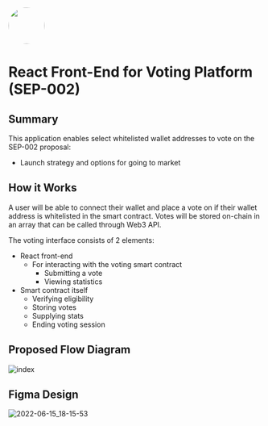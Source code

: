 <img src="https://user-images.githubusercontent.com/33762147/155625647-55c69f06-e0ea-44a8-a425-7aa086c329c5.png" style="border-radius:50%;width:72px;">

# React Front-End for Voting Platform (SEP-002)

## Summary

This application enables select whitelisted wallet addresses to vote on the SEP-002 proposal:
* Launch strategy and options for going to market

## How it Works

A user will be able to connect their wallet and place a vote on if their wallet address is whitelisted in the smart contract. Votes will be stored on-chain in an array that can be called through Web3 API.

The voting interface consists of 2 elements:

* React front-end
  *  For interacting with the voting smart contract
     * Submitting a vote
     * Viewing statistics
* Smart contract itself
  * Verifying eligibility 
  * Storing votes
  * Supplying stats
  * Ending voting session

## Proposed Flow Diagram

![index](https://user-images.githubusercontent.com/33762147/169864155-b5f425c1-09fd-4cbf-bc4c-1fd437cbfe97.png)

## Figma Design

![2022-06-15_18-15-53](https://user-images.githubusercontent.com/33762147/173963247-a91c26a9-c0fe-482b-ac37-f6dce3f24001.jpg)
